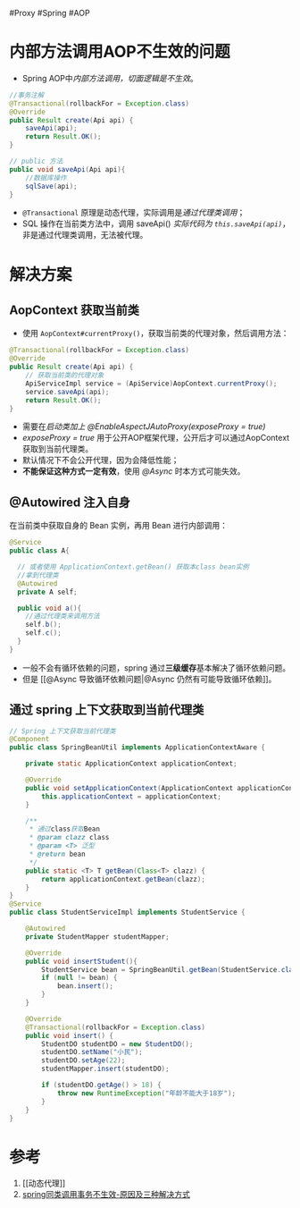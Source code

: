 #Proxy #Spring #AOP 

# 内部方法调用AOP不生效的问题
- Spring AOP中*内部方法调用，切面逻辑是不生效*。

```java
//事务注解
@Transactional(rollbackFor = Exception.class)
@Override  
public Result create(Api api) {  
    saveApi(api);    
    return Result.OK();  
}

// public 方法
public void saveApi(Api api){
    //数据库操作
	sqlSave(api);
}
```

- `@Transactional` 原理是动态代理，实际调用是*通过代理类调用*； 
- SQL 操作在当前类方法中，调用 saveApi() *实际代码为 `this.saveApi(api)`*，非是通过代理类调用，无法被代理。

# 解决方案
## AopContext 获取当前类
 - 使用 `AopContext#currentProxy()`，获取当前类的代理对象，然后调用方法：
```java
@Transactional(rollbackFor = Exception.class)
@Override  
public Result create(Api api) {
	// 获取当前类的代理对象
	ApiServiceImpl service = (ApiService)AopContext.currentProxy();
	service.saveApi(api);    
	return Result.OK();  
}
```
- 需要在*启动类加上 @EnableAspectJAutoProxy(exposeProxy = true)*
- *exposeProxy = true* 用于公开AOP框架代理，公开后才可以通过AopContext获取到当前代理类。
- 默认情况下不会公开代理，因为会降低性能；
- **不能保证这种方式一定有效**，使用 *@Async* 时本方式可能失效。


## @Autowired 注入自身

在当前类中获取自身的 Bean 实例，再用 Bean 进行内部调用：
```java
@Service
public class A{

  // 或者使用 ApplicationContext.getBean() 获取本class bean实例
  //拿到代理类
  @Autowired
  private A self;

  public void a(){
    //通过代理类来调用方法
    self.b();
    self.c();
  }
}
```
- 一般不会有循环依赖的问题，spring 通过**三级缓存**基本解决了循环依赖问题。
- 但是 [[@Async 导致循环依赖问题|@Async 仍然有可能导致循环依赖]]。

## 通过 spring 上下文获取到当前代理类
```java
// Spring 上下文获取当前代理类
@Component
public class SpringBeanUtil implements ApplicationContextAware {

    private static ApplicationContext applicationContext;

    @Override
    public void setApplicationContext(ApplicationContext applicationContext) throws BeansException {
        this.applicationContext = applicationContext;
    }

    /**
     * 通过class获取Bean
     * @param clazz class
     * @param <T> 泛型
     * @return bean
     */
    public static <T> T getBean(Class<T> clazz) {
        return applicationContext.getBean(clazz);
    }
}
@Service
public class StudentServiceImpl implements StudentService {

    @Autowired
    private StudentMapper studentMapper;

    @Override
    public void insertStudent(){
        StudentService bean = SpringBeanUtil.getBean(StudentService.class);
        if (null != bean) {
            bean.insert();
        }
    }

    @Override
    @Transactional(rollbackFor = Exception.class)
    public void insert() {
        StudentDO studentDO = new StudentDO();
        studentDO.setName("小民");
        studentDO.setAge(22);
        studentMapper.insert(studentDO);

        if (studentDO.getAge() > 18) {
            throw new RuntimeException("年龄不能大于18岁");
        }
    }
}
```


# 参考
1. [[动态代理]]
2. [spring同类调用事务不生效-原因及三种解决方式 ](https://www.jianshu.com/p/083605986c8f)